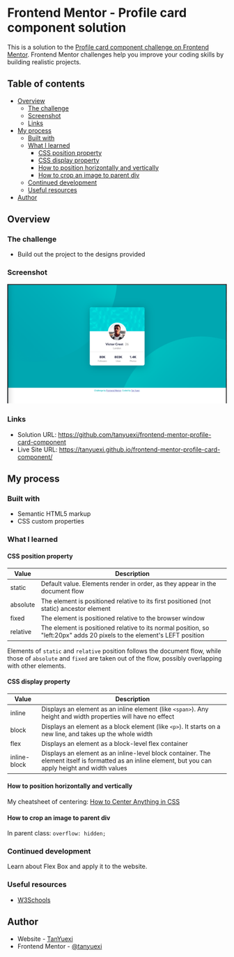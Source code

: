 # Frontend Mentor - Profile card component solution

This is a solution to the [Profile card component challenge on Frontend Mentor](https://www.frontendmentor.io/challenges/profile-card-component-cfArpWshJ). Frontend Mentor challenges help you improve your coding skills by building realistic projects.

## Table of contents

- [Overview](#overview)
  - [The challenge](#the-challenge)
  - [Screenshot](#screenshot)
  - [Links](#links)
- [My process](#my-process)
  - [Built with](#built-with)
  - [What I learned](#what-i-learned)
    - [CSS position property](#css-position-property)
    - [CSS display property](#css-display-property)
    - [How to position horizontally and vertically](#how-to-position-horizontally-and-vertically)
    - [How to crop an image to parent div](#how-to-crop-an-image-to-parent-div)
  - [Continued development](#continued-development)
  - [Useful resources](#useful-resources)
- [Author](#author)

## Overview

### The challenge

- Build out the project to the designs provided

### Screenshot

![](./screenshot.png)

### Links

- Solution URL: <https://github.com/tanyuexi/frontend-mentor-profile-card-component>
- Live Site URL: <https://tanyuexi.github.io/frontend-mentor-profile-card-component/>

## My process

### Built with

- Semantic HTML5 markup
- CSS custom properties

### What I learned

#### CSS position property

| Value        | Description |
| ------------- | ------------- |
| static | Default value. Elements render in order, as they appear in the document flow |
| absolute | The element is positioned relative to its first positioned (not static) ancestor element |
| fixed | The element is positioned relative to the browser window |
| relative | The element is positioned relative to its normal position, so "left:20px" adds 20 pixels to the element's LEFT position |

Elements of `static` and `relative` position follows the document flow, while those of `absolute` and `fixed` are taken out of the flow, possibly overlapping with other elements.

#### CSS display property

| Value        | Description |
| ------------- | ------------- |
| inline | Displays an element as an inline element (like `<span>`). Any height and width properties will have no effect |
| block | Displays an element as a block element (like `<p>`). It starts on a new line, and takes up the whole width |
| flex | Displays an element as a block-level flex container |
| inline-block | Displays an element as an inline-level block container. The element itself is formatted as an inline element, but you can apply height and width values |

#### How to position horizontally and vertically

My cheatsheet of centering: [How to Center Anything in CSS](https://tanyuexi.github.io/frontend-mentor-profile-card-component/center-everything.html)

#### How to crop an image to parent div

In parent class: `overflow: hidden;`

### Continued development

Learn about Flex Box and apply it to the website.


### Useful resources

- [W3Schools](https://www.w3schools.com/)

## Author

- Website - [TanYuexi](https://tanyuexi.github.io)
- Frontend Mentor - [@tanyuexi](https://www.frontendmentor.io/profile/tanyuexi)
